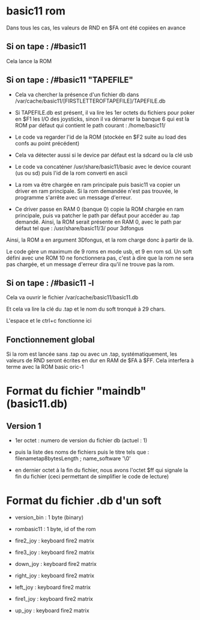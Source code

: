 # basic11 rom

Dans tous les cas, les valeurs de RND en $FA ont été copiées en avance

## Si on tape : /#basic11

Cela lance la ROM

## Si on tape : /#basic11 "TAPEFILE"

* Cela va chercher la présence d'un fichier db dans /var/cache/basic11/[FIRSTLETTEROFTAPEFILE]/TAPEFILE.db

* Si TAPEFILE.db est présent, il va lire les 1er octets du fichiers pour poker en $F1 les I/O des joysticks, sinon il va démarrer la banque 6 qui est la ROM par défaut qui contient le path courant : /home/basic11/

* Le code va regarder l'id de la ROM (stockée en $F2 suite au load des confs au point précédent)

* Cela va détecter aussi si le device par défaut est la sdcard ou la clé usb

* Le code va concaténer /usr/share/basic11/basic avec le device courant (us ou sd) puis l'id de la rom converti en ascii

* La rom va être chargée en ram principale puis basic11 va copier un driver en ram principale. Si la rom demandée n'est pas trouvée, le programme s'arrête avec un message d'erreur.

* Ce driver passe en RAM 0 (banque 0) copie la ROM chargée en ram principale, puis va patcher le path par défaut pour accéder au .tap demandé. Ainsi, la ROM serait présente en RAM 0, avec le path par défaut tel que : 
/usr/share/basic11/3/ pour 3dfongus

Ainsi, la ROM a en argument 3Dfongus, et la rom charge donc à partir de là.

Le code gère un maximum de 9 roms en mode usb, et 9 en rom sd. Un soft défini avec une ROM 10 ne fonctionnera pas, c'est à dire que la rom ne sera pas chargée, et un message d'erreur dira qu'il ne trouve pas la rom.

## Si on tape : /#basic11 -l

Cela va ouvrir le fichier /var/cache/basic11/basic11.db

Et cela va lire la clé du .tap et le nom du soft tronqué à 29 chars.

L'espace et le ctrl+c fonctionne ici

## Fonctionnement global

Si la rom est lancée sans .tap ou avec un .tap, systématiquement, les valeurs de RND seront écrites en dur en RAM de $FA à $FF. Cela interfera à terme avec la ROM basic oric-1

# Format du fichier "maindb" (basic11.db)

## Version 1

* 1er octet : numero de version du fichier db (actuel : 1)

* puis la liste des noms de fichiers puis le titre tels que :
filenametap8bytesLength ;  name_software '\0'

* en dernier octet à la fin du fichier, nous avons l'octet $ff qui signale la fin du fichier (ceci permettant de simplifier le code de lecture)



# Format du fichier .db d'un soft

* version_bin : 1 byte (binary)

* rombasic11 : 1 byte, id of the rom

* fire2_joy : keyboard fire2 matrix

* fire3_joy : keyboard fire2 matrix

* down_joy : keyboard fire2 matrix

* right_joy : keyboard fire2 matrix

* left_joy : keyboard fire2 matrix

* fire1_joy : keyboard fire2 matrix

* up_joy : keyboard fire2 matrix


